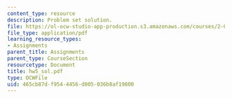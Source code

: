 ```yaml
---
content_type: resource
description: Problem set solution.
file: https://ol-ocw-studio-app-production.s3.amazonaws.com/courses/2-002-mechanics-and-materials-ii-spring-2004/465cb87df9544456d005036b8af19800_hw5_sol.pdf
file_type: application/pdf
learning_resource_types:
- Assignments
parent_title: Assignments
parent_type: CourseSection
resourcetype: Document
title: hw5_sol.pdf
type: OCWFile
uid: 465cb87d-f954-4456-d005-036b8af19800
---
```

